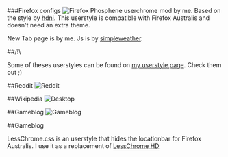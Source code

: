 ###Firefox configs
![Firefox](http://gniii.org/file/firefox.png)
Phosphene userchrome mod by me. Based on the style by [hdni](https://github.com/hdni/Phosphene).
This userstyle is compatible with Firefox Australis and doesn't need an extra theme.

New Tab page is by me. Js is by [simpleweather](http://simpleweatherjs.com/).

##/!\

Some of theses userstyles can be found on [my userstyle page](http://userstyles.org/users/88360). Check them out ;)

##Reddit
![Reddit](http://gniii.org/file/reddit.png)

##Wikipedia
![Desktop](http://gniii.org/file/ddg.png)

##Gameblog
![Gameblog](http://gniii.org/file/gameblog.png)

##Gameblog

LessChrome.css is an userstyle that hides the locationbar for Firefox Australis. I use it as a replacement of [LessChrome HD](https://addons.mozilla.org/fr/firefox/addon/prospector-lessChrome-HD/)
